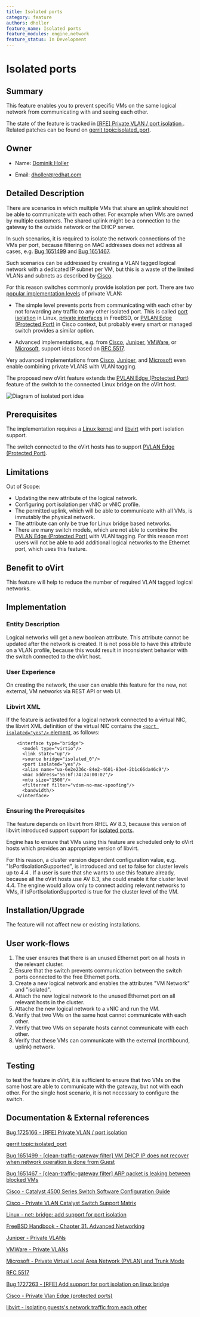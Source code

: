 ```yaml
---
title: Isolated ports
category: feature
authors: dholler
feature_name: Isolated ports
feature_modules: engine,network
feature_status: In Development
---
```


# Isolated ports

## Summary

This feature enables you to prevent specific VMs on the same logical network
from communicating with and seeing each other.

The state of the feature is tracked in [[RFE] Private VLAN / port isolation
][1]. Related patches can be found on [gerrit topic:isolated_port][2].

## Owner

*   Name: [Dominik Holler](https://github.com/dominikholler)

*   Email: <dholler@redhat.com>


## Detailed Description

There are scenarios in which multiple VMs that share an uplink should not be
able to communicate with each other. For example when VMs are owned by multiple
customers. The shared uplink might be a connection to the gateway to the
outside network or the DHCP server.

In such scenarios, it is required to isolate the network connections of the VMs
per port, because filtering on MAC addresses does not address all cases,
e.g. [Bug 1651499][3] and [Bug 1651467][4].

Such scenarios can be addressed by creating a VLAN tagged logical network with a
dedicated IP subnet per VM, but this is a waste of the limited VLANs and subnets
as described by [Cisco][5].

For this reason switches commonly provide isolation per port.
There are two [popular implementation levels][6] of private VLAN:

* The simple level prevents ports from communicating with each other by not
  forwarding any traffic to any other isolated port.
  This is called [port isolation][7] in Linux, [private interfaces][8] in
  FreeBSD, or [PVLAN Edge (Protected Port)][14] in Cisco context, but probably
  every smart or managed switch provides a similar option.

* Advanced implementations, e.g. from [Cisco][5], [Juniper][8], [VMWare][9], or
  [Microsoft][10], support ideas based on [RFC 5517][11].

Very advanced implementations from  [Cisco][5], [Juniper][8], and [Microsoft][10]
even enable combining private VLANS with VLAN tagging.


The proposed new oVirt feature extends the [PVLAN Edge (Protected Port)][14]
feature of the switch to the connected Linux bridge on the oVirt host.

![Diagram of isolated port idea](/images/features/network/isolated_port.png)


## Prerequisites

The implementation requires a [Linux kernel][7] and [libvirt][13] with port
isolation support.

The switch connected to the oVirt hosts has to support [PVLAN Edge (Protected Port)][6].

## Limitations

Out of Scope:
* Updating the new attribute of the logical network.
* Configuring port isolation per vNIC or vNIC profile.
* The permitted uplink, which will be able to communicate with all VMs, is
  immutably the physical network.
* The attribute can only be true for Linux bridge based networks.
* There are many switch models, which are not able to combine the
  [PVLAN Edge (Protected Port)][14] with VLAN tagging. For this reason most
  users will not be able to add additional logical networks to the Ethernet
  port, which uses this feature.


## Benefit to oVirt

This feature will help to reduce the number of required VLAN tagged logical
networks.

## Implementation

### Entity Description

Logical networks will get a new boolean attribute. This attribute cannot be
updated after the network is created.
It is not possible to have this attribute on a VLAN profile, because this would
result in inconsistent behavior with the switch connected to the oVirt host.

### User Experience

On creating the network, the user can enable this feature for the new, not
external, VM networks via REST API or web UI.

### Libvirt XML

If the feature is activated for a logical network connected to a virtual NIC,
the libvirt XML definition of the virtual NIC contains the
[`<port isolated="yes"/>` element][15], as follows:

```
    <interface type="bridge">
      <model type="virtio"/>
      <link state="up"/>
      <source bridge="isolated_0"/>
      <port isolated="yes"/>
      <alias name="ua-6e2e236c-84e2-4601-83e4-2b1c66da46c9"/>
      <mac address="56:6f:74:24:00:02"/>
      <mtu size="1500"/>
      <filterref filter="vdsm-no-mac-spoofing"/>
      <bandwidth/>
    </interface>
```

### Ensuring the Prerequisites

The feature depends on libvirt from RHEL AV 8.3, because this version of
libvirt introduced support support for [isolated ports][13].

Engine has to ensure that VMs using this feature are scheduled only to
oVirt hosts which provides an appropriate version of libvirt.

For this reason, a cluster version dependent configuration value,
e.g. "IsPortIsolationSupported", is introduced and set to false for cluster
levels up to 4.4 . If a user is sure that she wants to use this feature already,
because all the oVirt hosts use AV 8.3, she could enable it for cluster level
4.4. The engine would allow only to connect adding relevant networks to VMs,
if IsPortIsolationSupported is true for the cluster level of the VM.

## Installation/Upgrade

The feature will not affect new or existing installations.

## User work-flows

1. The user ensures that there is an unused Ethernet port on all hosts in the
   relevant cluster.
2. Ensure that the switch prevents communication between the switch ports
   connected to the free Ethernet ports.
3. Create a new logical network and enables the attributes "VM Network" and
   "isolated".
4. Attach the new logical network to the unused Ethernet port on all relevant
   hosts in the cluster.
5. Attache the new logical network to a vNIC and run the VM.
6. Verify that two VMs on the same host cannot communicate with each other.
7. Verify that two VMs on separate hosts cannot communicate with each other.
8. Verify that these VMs can communicate with the external (northbound, uplink)
   network.

## Testing

to test the feature in oVirt, it is sufficient to ensure that two VMs on the
same host are able to communicate with the gateway, but not with each other.
For the single host scenario, it is not necessary to configure the switch.

## Documentation & External references

[Bug 1725166 - [RFE] Private VLAN / port isolation][1]

[1]: https://bugzilla.redhat.com/1725166

[gerrit topic:isolated_port][2]

[2]: https://gerrit.ovirt.org/#/q/topic:isolated_port


[Bug 1651499 - [clean-traffic-gateway filter] VM DHCP IP does not recover when
network operation is done from Guest ][3]

[3]: https://bugzilla.redhat.com/1651499

[Bug 1651467 - [clean-traffic-gateway filter] ARP packet is leaking between
blocked VMs][4]

[4]: https://bugzilla.redhat.com/1651467

[Cisco - Catalyst 4500 Series Switch Software Configuration Guide][5]

[5]: https://www.cisco.com/c/en/us/td/docs/switches/lan/catalyst4500/XE3-9-0E/15-25E/configuration/guide/xe-390-configuration/pvlans.html#77328

[Cisco - Private VLAN Catalyst Switch Support Matrix][6]

[6]: https://www.cisco.com/c/en/us/support/docs/switches/catalyst-6500-series-switches/10584-63.html

[Linux - net: bridge: add support for port isolation][7]

[7]: https://github.com/torvalds/linux/commit/7d850abd5f4edb1b1ca4b4141a4453305736f564

[FreeBSD Handbook - Chapter 31. Advanced Networking][8]

[8]: https://www.freebsd.org/doc/handbook/network-bridging.html

[Juniper - Private VLANs][9]

[9]: https://www.juniper.net/documentation/en_US/junos/topics/topic-map/private-vlans.html

[VMWare - Private VLANs][10]

[10]: https://docs.vmware.com/en/VMware-vSphere/6.7/com.vmware.vsphere.networking.doc/GUID-A9287D46-FDE0-4D64-9348-3905FEAC7FAE.html

[Microsoft - Private Virtual Local Area Network (PVLAN) and Trunk Mode][11]

[11]: https://docs.microsoft.com/en-us/previous-versions/windows/it-pro/windows-server-2012-r2-and-2012/jj679878(v%3Dws.11)#private-virtual-local-area-network-pvlan-and-trunk-mode

[RFC 5517][12]

[12]: https://tools.ietf.org/html/rfc5517

[Bug 1727263 - [RFE] Add support for port isolation on linux bridge][13]

[13]: https://bugzilla.redhat.com/1727263

[Cisco - Private Vlan Edge (protected ports)][14]

[14]: https://www.cisco.com/en/US/tech/tk389/tk814/tk841/tsd_technology_support_sub-protocol_home.html

[libvirt - Isolating guests's network traffic from each other][15]

[15]: https://libvirt.org/formatdomain.html#elementPort
